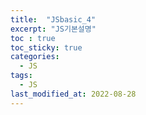 ```yaml
---
title:  "JSbasic_4"
excerpt: "JS기본설명"
toc : true
toc_sticky: true
categories:
  - JS
tags:
  - JS
last_modified_at: 2022-08-28
---
```


